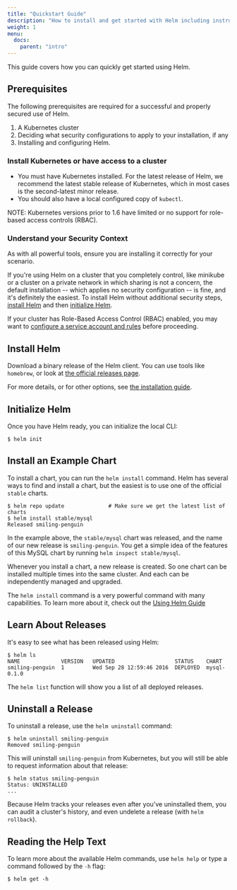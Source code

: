 ```yaml
---
title: "Quickstart Guide"
description: "How to install and get started with Helm including instructions for distros, FAQs, and plugins."
weight: 1
menu:
  docs:
    parent: "intro"
---
```


This guide covers how you can quickly get started using Helm.

## Prerequisites

The following prerequisites are required for a successful and properly secured use of Helm.

1. A Kubernetes cluster
2. Deciding what security configurations to apply to your installation, if any
3. Installing and configuring Helm.


### Install Kubernetes or have access to a cluster
- You must have Kubernetes installed. For the latest release of Helm, we recommend the latest stable release of Kubernetes, which in most cases is the second-latest minor release.
- You should also have a local configured copy of `kubectl`.

NOTE: Kubernetes versions prior to 1.6 have limited or no support for role-based access controls (RBAC).


### Understand your Security Context

As with all powerful tools, ensure you are installing it correctly for your scenario.

If you're using Helm on a cluster that you completely control, like minikube or a cluster on a private network in which sharing is not a concern, the default installation -- which applies no security configuration -- is fine, and it's definitely the easiest. To install Helm without additional security steps, [install Helm](#install-helm) and then [initialize Helm](#initialize-helm).

If your cluster has Role-Based Access Control (RBAC) enabled, you may want
to [configure a service account and rules](/docs/topics/chart_best_practices/rbac) before proceeding.

## Install Helm

Download a binary release of the Helm client. You can use tools like
`homebrew`, or look at [the official releases page](https://github.com/helm/helm/releases).

For more details, or for other options, see [the installation guide](/docs/intro/install).

## Initialize Helm

Once you have Helm ready, you can initialize the local CLI:

```console
$ helm init
```


## Install an Example Chart

To install a chart, you can run the `helm install` command. Helm has
several ways to find and install a chart, but the easiest is to use one
of the official `stable` charts.

```console
$ helm repo update              # Make sure we get the latest list of charts
$ helm install stable/mysql
Released smiling-penguin
```

In the example above, the `stable/mysql` chart was released, and the name of
our new release is `smiling-penguin`. You get a simple idea of the
features of this MySQL chart by running `helm inspect stable/mysql`.

Whenever you install a chart, a new release is created. So one chart can
be installed multiple times into the same cluster. And each can be
independently managed and upgraded.

The `helm install` command is a very powerful command with many
capabilities. To learn more about it, check out the [Using Helm
Guide](/docs/intro/using_helm)

## Learn About Releases

It's easy to see what has been released using Helm:

```console
$ helm ls
NAME             VERSION   UPDATED                   STATUS    CHART
smiling-penguin  1         Wed Sep 28 12:59:46 2016  DEPLOYED  mysql-0.1.0
```

The `helm list` function will show you a list of all deployed releases.

## Uninstall a Release

To uninstall a release, use the `helm uninstall` command:

```console
$ helm uninstall smiling-penguin
Removed smiling-penguin
```

This will uninstall `smiling-penguin` from Kubernetes, but you will
still be able to request information about that release:

```console
$ helm status smiling-penguin
Status: UNINSTALLED
...
```

Because Helm tracks your releases even after you've uninstalled them, you
can audit a cluster's history, and even undelete a release (with `helm
rollback`).

## Reading the Help Text

To learn more about the available Helm commands, use `helm help` or type
a command followed by the `-h` flag:

```console
$ helm get -h
```
